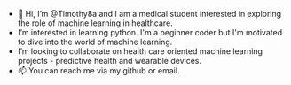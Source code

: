 - 👋 Hi, I’m @Timothy8a and I am a medical student interested in exploring the role of machine learning in healthcare.
- I’m interested in learning python. I'm a beginner coder but I'm motivated to dive into the world of machine learning.
- I’m looking to collaborate on health care oriented machine learning projects - predictive health and wearable devices.
- 📫 You can reach me via my github or email.

<!---
Timothy8a/Timothy8a is a ✨ special ✨ repository because its `README.md` (this file) appears on your GitHub profile.
You can click the Preview link to take a look at your changes.
--->
